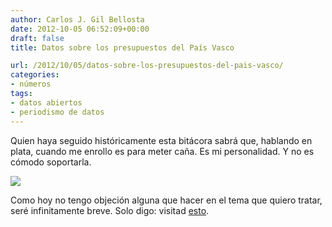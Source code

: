 ```yaml
---
author: Carlos J. Gil Bellosta
date: 2012-10-05 06:52:09+00:00
draft: false
title: Datos sobre los presupuestos del País Vasco

url: /2012/10/05/datos-sobre-los-presupuestos-del-pais-vasco/
categories:
- números
tags:
- datos abiertos
- periodismo de datos
---
```


Quien haya seguido históricamente esta bitácora sabrá que, hablando en plata, cuando me enrollo es para meter caña. Es mi personalidad. Y no es cómodo soportarla.

[![](/wp-uploads/2012/10/finanzas_pais_vasco.png)
](/wp-uploads/2012/10/finanzas_pais_vasco.png)

Como hoy no tengo objeción alguna que hacer en el tema que quiero tratar, seré infinitamente breve. Solo digo: visitad [esto](http://aurrekontuak.irekia.euskadi.net/).
